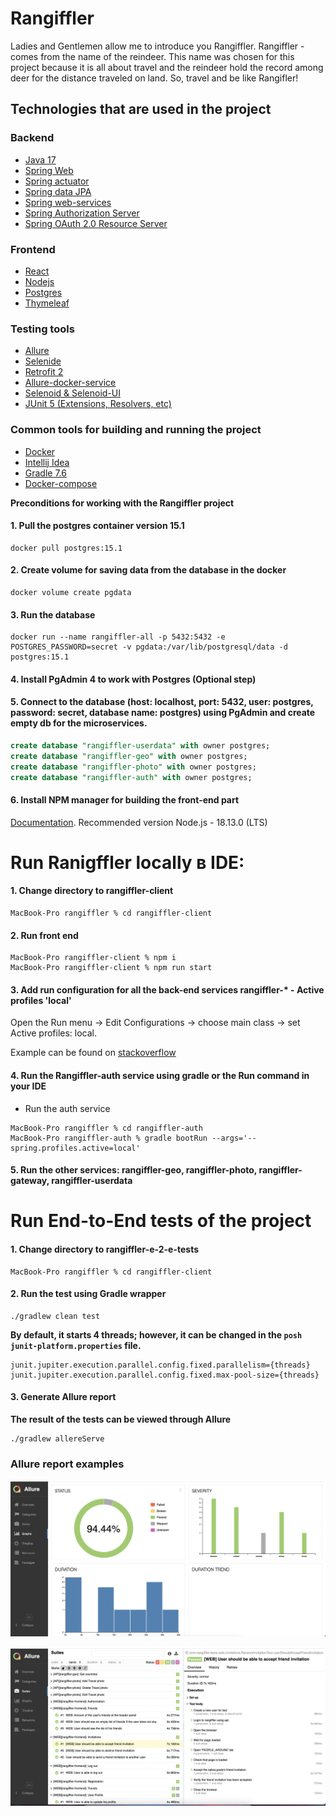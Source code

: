 # Rangiffler
  Ladies and Gentlemen allow me to introduce you Rangiffler. Rangiffler - comes from the name of the reindeer.
 This name was chosen for this project because it is all about travel and the reindeer hold the record among deer for the distance traveled on land.
 So, travel and be like Rangifler!

## **Technologies that are used in the project**
### Backend
- [Java 17](https://www.oracle.com/java/technologies/javase/jdk17-archive-downloads.html)
- [Spring Web](https://docs.spring.io/spring-framework/docs/current/reference/html/web.html#spring-web)
- [Spring actuator](https://docs.spring.io/spring-boot/docs/current/reference/html/actuator.html)
- [Spring data JPA](https://spring.io/projects/spring-data-jpa)
- [Spring web-services](https://docs.spring.io/spring-ws/docs/current/reference/html/)
- [Spring Authorization Server](https://spring.io/projects/spring-authorization-server)
- [Spring OAuth 2.0 Resource Server](https://docs.spring.io/spring-security/reference/servlet/oauth2/resource-server/index.html)
### Frontend
- [React](https://ru.reactjs.org/docs/getting-started.html)
- [Nodejs](https://nodejs.dev/en/)
- [Postgres](https://www.postgresql.org/about/)
- [Thymeleaf](https://www.thymeleaf.org/)
### Testing tools
- [Allure](https://docs.qameta.io/allure/)
- [Selenide](https://selenide.org/)
- [Retrofit 2](https://square.github.io/retrofit/)
- [Allure-docker-service](https://github.com/fescobar/allure-docker-service)
- [Selenoid & Selenoid-UI](https://aerokube.com/selenoid/latest/)
- [JUnit 5 (Extensions, Resolvers, etc)](https://junit.org/junit5/docs/current/user-guide/)

### Common tools for building and running the project
- [Docker](https://www.docker.com/resources/what-container/)
- [Intellij Idea](https://www.jetbrains.com/idea/)
- [Gradle 7.6](https://docs.gradle.org/7.6/release-notes.html)
- [Docker-compose](https://docs.docker.com/compose/)

**Preconditions for working with the Rangiffler project**

#### 1. Pull the postgres container version 15.1

```posh
docker pull postgres:15.1
```

#### 2. Create volume for  saving data from the database in the docker

```posh
docker volume create pgdata
```

#### 3. Run the database

```posh
docker run --name rangiffler-all -p 5432:5432 -e POSTGRES_PASSWORD=secret -v pgdata:/var/lib/postgresql/data -d postgres:15.1
```

#### 4. Install PgAdmin 4 to work with Postgres (Optional step)

#### 5. Connect to the database (host: localhost, port: 5432, user: postgres, password: secret, database name: postgres) using PgAdmin and create empty db for the microservices.

```sql
create database "rangiffler-userdata" with owner postgres;
create database "rangiffler-geo" with owner postgres;
create database "rangiffler-photo" with owner postgres;
create database "rangiffler-auth" with owner postgres;
```

#### 6. Install NPM manager for building the front-end part

[Documentation](https://docs.npmjs.com/downloading-and-installing-node-js-and-npm).
Recommended version Node.js - 18.13.0 (LTS)

# Run Ranigffler locally в IDE:

#### 1. Change directory to rangiffler-client

```posh
MacBook-Pro rangiffler % cd rangiffler-client
```

#### 2. Run front end

```posh
MacBook-Pro rangiffler-client % npm i
MacBook-Pro rangiffler-client % npm run start
```

#### 3. Add run configuration for all the back-end services rangiffler-* - Active profiles 'local'

Open the Run menu -> Edit Configurations -> choose main class -> set Active profiles: local. 

Example can be found on [stackoverflow](https://stackoverflow.com/questions/39738901/how-do-i-activate-a-spring-boot-profile-when-running-from-intellij)

#### 4. Run the Rangiffler-auth service using gradle or the Run command in your  IDE

- Run the auth service

```posh
MacBook-Pro rangiffler % cd rangiffler-auth
MacBook-Pro rangiffler-auth % gradle bootRun --args='--spring.profiles.active=local'
```

#### 5. Run the other services: rangiffler-geo, rangiffler-photo, rangiffler-gateway, rangiffler-userdata

# Run End-to-End tests of the project

#### 1. Change directory to rangiffler-e-2-e-tests

```posh
MacBook-Pro rangiffler % cd rangiffler-client
```

#### 2. Run the test using Gradle wrapper
```posh
./gradlew clean test
```
**By default, it starts 4 threads; however, it can be changed in the ```posh junit-platform.properties``` file.**

```posh
junit.jupiter.execution.parallel.config.fixed.parallelism={threads}
junit.jupiter.execution.parallel.config.fixed.max-pool-size={threads}
```

#### 3. Generate Allure report
**The result of the tests can be viewed through Allure**

```posh
./gradlew allereServe
```

### Allure report examples
![Allure](./images/Screenshot_1.png)

![Allure2](./images/Screenshot_2.png)




